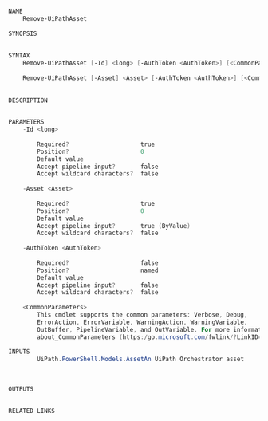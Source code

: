 ﻿```PowerShell

NAME
    Remove-UiPathAsset
    
SYNOPSIS
    
    
SYNTAX
    Remove-UiPathAsset [-Id] <long> [-AuthToken <AuthToken>] [<CommonParameters>]
    
    Remove-UiPathAsset [-Asset] <Asset> [-AuthToken <AuthToken>] [<CommonParameters>]
    
    
DESCRIPTION
    

PARAMETERS
    -Id <long>
        
        Required?                    true
        Position?                    0
        Default value                
        Accept pipeline input?       false
        Accept wildcard characters?  false
        
    -Asset <Asset>
        
        Required?                    true
        Position?                    0
        Default value                
        Accept pipeline input?       true (ByValue)
        Accept wildcard characters?  false
        
    -AuthToken <AuthToken>
        
        Required?                    false
        Position?                    named
        Default value                
        Accept pipeline input?       false
        Accept wildcard characters?  false
        
    <CommonParameters>
        This cmdlet supports the common parameters: Verbose, Debug,
        ErrorAction, ErrorVariable, WarningAction, WarningVariable,
        OutBuffer, PipelineVariable, and OutVariable. For more information, see 
        about_CommonParameters (https:/go.microsoft.com/fwlink/?LinkID=113216). 
    
INPUTS
        UiPath.PowerShell.Models.AssetAn UiPath Orchestrator asset
    
    
    
OUTPUTS
    
    
RELATED LINKS



```
